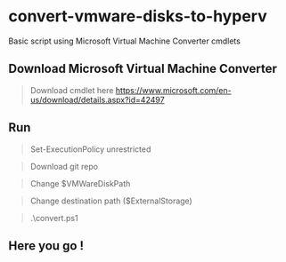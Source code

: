 # convert-vmware-disks-to-hyperv
Basic script using Microsoft Virtual Machine Converter cmdlets

## Download Microsoft Virtual Machine Converter
> Download cmdlet here https://www.microsoft.com/en-us/download/details.aspx?id=42497

## Run
> Set-ExecutionPolicy unrestricted

> Download git repo

> Change $VMWareDiskPath

> Change destination path ($ExternalStorage) 

> .\convert.ps1

## Here you go !
